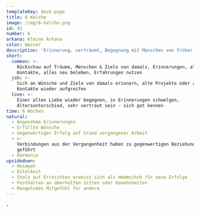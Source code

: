 ```yaml
---
templateKey: deck-page
title: 6 Kelche
image: /img/6-kelche.png
id: 41
number: 6
arkana: Kleine Arkana
color: Wasser
description: 'Erinnerung, verträumt, Begegnung mit Menschen von früher, Generationskarte'
short:
  common: >-
    Rückschau auf Träume, Menschen & Ziele von damals, Erinnerungen, alte
    Kontakte, alles neu beleben, Erfahrungen nutzen
  job: >-
    Sich an Wünsche und Ziele von damals erinnern, alte Projekte oder alte
    Kontakte wieder aufgreifen
  love: >-
    Einer alten Liebe wieder begegnen, in Erinnerungen schwelgen,
    Altersunterschied, sehr vertraut sein - sich gut kennen
time: 6 Wochen
natural:
  - Angenehme Erinnerungen
  - Erfüllte Wünsche
  - Gegenwärtiger Erfolg auf Grund vergangener Arbeit
  - >-
    Verbindungen aus der Vergangenheit haben zu gegenwertigen Beziehungen
    geführt
  - Harmonie
upsidedown:
  - Heimweh
  - Eitelkeit
  - Stolz auf Erreichtes erweist sich als Hemmschuh für neue Erfolge
  - Festhalten an überholten Sitten oder Gewohnheiten
  - Mangelndes Mitgefühl für andere
---
```

\-
